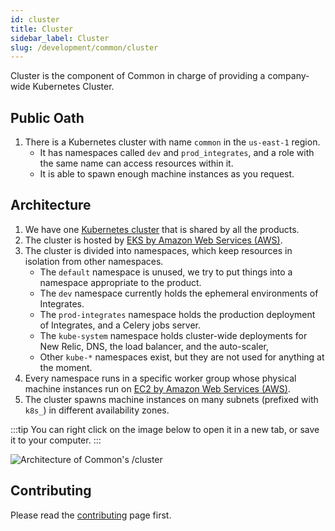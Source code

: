 ```yaml
---
id: cluster
title: Cluster
sidebar_label: Cluster
slug: /development/common/cluster
---
```


Cluster is the component of Common
in charge of providing a company-wide Kubernetes Cluster.

## Public Oath

1. There is a Kubernetes cluster with name `common`
   in the `us-east-1` region.
   - It has namespaces called `dev` and `prod_integrates`,
     and a role with the same name can access resources within it.
   - It is able to spawn enough machine instances as you request.

## Architecture

1. We have one [Kubernetes cluster](/development/stack/kubernetes)
   that is shared by all the products.
1. The cluster is hosted by
   [EKS by Amazon Web Services (AWS)](/development/stack/aws/eks).
1. The cluster is divided into namespaces,
   which keep resources in isolation from other namespaces.
   - The `default` namespace is unused,
     we try to put things into a namespace appropriate to the product.
   - The `dev` namespace
     currently holds the ephemeral environments of Integrates.
   - The `prod-integrates` namespace holds the production deployment
     of Integrates,
     and a Celery jobs server.
   - The `kube-system` namespace holds cluster-wide deployments
     for New Relic, DNS, the load balancer, and the auto-scaler,
   - Other `kube-*` namespaces exist,
     but they are not used for anything at the moment.
1. Every namespace runs in a specific worker group
   whose physical machine instances run
   on [EC2 by Amazon Web Services (AWS)](/development/stack/aws/ec2).
1. The cluster spawns machine instances
   on many subnets (prefixed with `k8s_`)
   in different availability zones.

:::tip
You can right click on the image below
to open it in a new tab,
or save it to your computer.
:::

![Architecture of Common's /cluster](./cluster-arch.dot.svg)

## Contributing

Please read the
[contributing](/development/contributing) page first.
